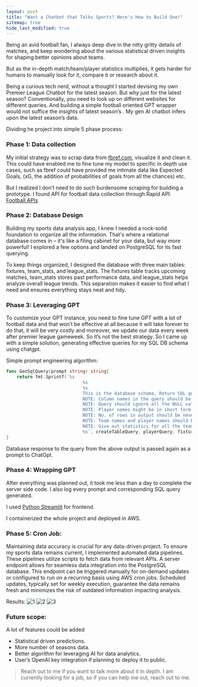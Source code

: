 ```yaml
---
layout: post
title: "Want a Chatbot that Talks Sports? Here's How to Build One!"
sitemap: true
hide_last_modified: true
---
```


Being an avid football fan, I always deep dive in the nitty gritty details of matches, and keep wondering about the various statistical driven insights for shaping better opinions about teams.

But as the in-depth match/team/player statistics multiplies, it gets harder for humans to manually look for it, compare it or research about it.

Being a curious tech nerd, without a thought I started devising my own Premier League Chatbot for the latest season. But why just for the latest season?
Conventionally, you need to look up on different websites for different queries. And building a simple football oriented GPT wrapper would not suffice the insights of latest season’s . My gen AI chatbot infers upon the latest season’s data.

Dividing he project into simple 5 phase process:

### Phase 1: Data collection
My initial strategy was to scrap data from [fbref.com](http://fbref.com), visualize it and clean it. This could have enabled me to fine tune my model to specific in depth use cases, such as fbref could have provided me intimate data like Expected Goals, (xG, the addition of probabilities of goals from all the chances) etc. 

But I realized I don’t need to do such burdensome scraping for building a prototype. I found API for football data collection through Rapid API. [Football APIs](https://www.api-football.com/)

### Phase 2: Database Design

Building my sports data analysis app, I knew I needed a rock-solid foundation to organize all the information.  That's where a relational database comes in – it's like a filing cabinet for your data, but way more powerful!  I explored a few options and landed on PostgreSQL for its fast querying.

To keep things organized, I designed the database with three main tables: fixtures, team_stats, and league_stats.  The fixtures table tracks upcoming matches,  team_stats stores past performance data, and league_stats helps analyze overall league trends.  This separation makes it easier to find what I need and ensures everything stays neat and tidy.

### Phase 3: Leveraging GPT

To customize your GPT instance, you need to fine tune GPT with a lot of football data and that won’t be effective at all because it will take forever to do that, it will be very costly and moreover, we update our data every week after premier league gameweek. So it’s not the best strategy.
So I came up with a simple solution, generating effective queries for my SQL DB schema using chatgpt. 

Simple prompt engineering algorithm: 

```go
func GenSqlQuery(prompt string) string{
	return fmt.Sprintf(`%s 
							 %s
							 %s
							 This is the database schema, Return SQL query for the data that could be required for inference for below question.
							 NOTE: Column names in the query should be in inverted commas.
							 NOTE: Query should ignore all the NULL values.
							 NOTE: Player names might be in short form so use substring but don't use substring to reduce the name size, Return full row.
							 NOTE: No. of rows in output should be never be more than 20.
							 NOTE: Team names and player names should be case insensitive in query.
							 NOTE: Give out statistics for all the teams or players asked in the prompt.
							 %s`, createTableQuery, playerQuery, fixturesQuery, prompt)
}
```

Database response to the query from the above output is passed again as a prompt to ChatGpt.

### Phase 4: Wrapping GPT

After everything was planned out, it took me less than a day to complete the server side code. I also log every prompt and corresponding SQL query generated. 

I used [Python Streamlit](https://docs.streamlit.io/develop/tutorials/llms/build-conversational-apps) for frontend. 

I containerized the whole project and deployed in AWS. 

### Phase 5: Cron Job:

Maintaining data accuracy is crucial for any data-driven project. To ensure my sports data remains current, I implemented automated data pipelines. These pipelines utilize scripts to fetch data from relevant APIs.  A server endpoint allows for seamless data integration into the PostgreSQL database. This endpoint can be triggered manually for on-demand updates or configured to run on a recurring basis using AWS cron jobs. Scheduled updates, typically set for weekly execution, guarantee the data remains fresh and minimizes the risk of outdated information impacting analysis.

Results:
![1](/assets/img/plbot/1.jpg) ![2](/assets/img/plbot/2.jpg) ![3](/assets/img/plbot/3.jpg)

### Future scope: 
A lot of features could be added

- Statistical driven predictions.
- More number of seasons data.
- Better algorithm for leveraging AI for data analytics.
- User’s OpenAI key integration if planning to deploy it to public.

> Reach out to me if you want to talk more about it in depth. 
> I am currently looking for a job, so if you can help me out, reach out to me.
